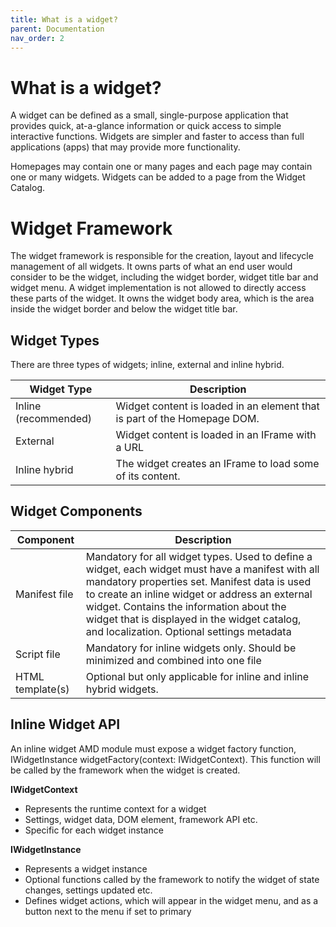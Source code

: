 ```yaml
---
title: What is a widget?
parent: Documentation
nav_order: 2
---
```


# What is a widget?
A widget can be defined as a small, single-purpose application that provides quick, at-a-glance information or quick access to simple interactive functions. Widgets are simpler and faster to access than full applications (apps) that may provide more functionality.

Homepages may contain one or many pages and each page may contain one or many widgets. Widgets can be added to a page from the Widget Catalog.

# Widget Framework

The widget framework is responsible for the creation, layout and lifecycle management of all widgets. It owns parts of what an end user would consider to be the widget, including the widget border, widget title bar and widget menu. A widget implementation is not allowed to directly access these parts of the widget. It owns the widget body area, which is the area inside the widget border and below the widget title bar.

## Widget Types

There are three types of widgets; inline, external and inline hybrid.

| Widget Type | Description |
| ------------- | ------------- |
| Inline (recommended) | Widget content is loaded in an element that is part of the Homepage DOM. |
| External | Widget content is loaded in an IFrame with a URL  |
| Inline hybrid | The widget creates an IFrame to load some of its content.  |


## Widget Components

| Component | Description |
| ------------- | ------------- |
| Manifest file | Mandatory for all widget types. Used to define a widget, each widget must have a manifest with all mandatory properties set.  Manifest data is used to create an inline widget or address an external widget. Contains the information about the widget that is displayed in the widget catalog, and localization. Optional settings metadata  |
| Script file | Mandatory for inline widgets only. Should be minimized and combined into one file | 
| HTML template(s) | Optional but only applicable for inline and inline hybrid widgets. |


## Inline Widget API
An inline widget AMD module must expose a widget factory function, IWidgetInstance widgetFactory(context: IWidgetContext). This function will be called by the framework when the widget is created.

<b>IWidgetContext</b>
<ul>
  <li>Represents the runtime context for a widget
  <li>Settings, widget data, DOM element, framework API etc.  
  <li>Specific for each widget instance  
</ul>

<b>IWidgetInstance</b>
<ul>
  <li>Represents a widget instance
  <li>Optional functions called by the framework to notify the widget of state changes, settings updated etc.
  <li>Defines widget actions, which will appear in the widget menu, and as a button next to the menu if set to primary  
</ul>
